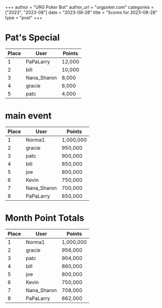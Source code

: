 +++
author = "URG Poker Bot"
author_url = "urgpoker.com"
categories = ["2023", "2023-08"]
date = "2023-08-28"
title = "Scores for 2023-08-28"
type = "post"
+++
# Pat's Special

| Place | User | Points |
|-------|------|--------|
| 1 | PaPaLarry | 12,000 |
| 2 | bill | 10,000 |
| 3 | Nana_Sharon | 8,000 |
| 4 | gracie | 6,000 |
| 5 | patc | 4,000 |

# main event

| Place | User | Points |
|-------|------|--------|
| 1 | Norma1 | 1,000,000 |
| 2 | gracie | 950,000 |
| 3 | patc | 900,000 |
| 4 | bill | 850,000 |
| 5 | joe | 800,000 |
| 6 | Kevin | 750,000 |
| 7 | Nana_Sharon | 700,000 |
| 8 | PaPaLarry | 650,000 |

# Month Point Totals

| Place | User | Points |
|-------|------|--------|
| 1 | Norma1 | 1,000,000 |
| 2 | gracie | 956,000 |
| 3 | patc | 904,000 |
| 4 | bill | 860,000 |
| 5 | joe | 800,000 |
| 6 | Kevin | 750,000 |
| 7 | Nana_Sharon | 708,000 |
| 8 | PaPaLarry | 662,000 |

